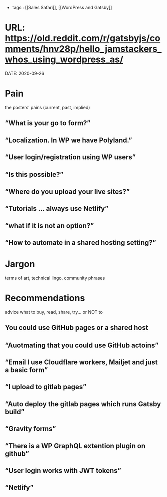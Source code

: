 - tags:: [[Sales Safari]], [[WordPress and Gatsby]]

# URL: https://old.reddit.com/r/gatsbyjs/comments/hnv28p/hello_jamstackers_whos_using_wordpress_as/

DATE: 2020-09-26

# Pain

the posters&rsquo; pains (current, past, implied)

## &ldquo;What is your go to form?&rdquo;

## &ldquo;Localization. In WP we have Polyland.&rdquo;

## &ldquo;User login/registration using WP users&rdquo;

## &ldquo;Is this possible?&rdquo;

## &ldquo;Where do you upload your live sites?&rdquo;

## &ldquo;Tutorials &#x2026; always use Netlify&rdquo;

## &ldquo;what if it is not an option?&rdquo;

## &ldquo;How to automate in a shared hosting setting?&rdquo;

# Jargon

terms of art, technical lingo, community phrases

# Recommendations

advice what to buy, read, share, try&#x2026; or NOT to

## You could use GitHub pages or a shared host

## &ldquo;Auotmating that you could use GitHub actoins&rdquo;

## &ldquo;Email I use Cloudflare workers, Mailjet and just a basic form&rdquo;

## &ldquo;I upload to gitlab pages&rdquo;

## &ldquo;Auto deploy the gitlab pages which runs Gatsby build&rdquo;

## &ldquo;Gravity forms&rdquo;

## &ldquo;There is a WP GraphQL extention plugin on github&rdquo;

## &ldquo;User login works with JWT tokens&rdquo;

## &ldquo;Netlify&rdquo;
